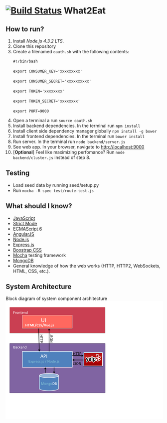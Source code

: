 [![Build Status](https://travis-ci.org/j-diaz/what2eat.svg?branch=master)](https://travis-ci.org/j-diaz/what2eat)
What2Eat
========

## How to run?

1. Install *Node.js 4.3.2 LTS*.
2. Clone this repository
3. Create a filenamed  ```oauth.sh``` with the following contents:
   ```
   #!/bin/bash

   export CONSUMER_KEY='xxxxxxxxx'

   export CONSUMER_SECRET='xxxxxxxxxx'

   export TOKEN='xxxxxxxx'

   export TOKEN_SECRET='xxxxxxxx'

   export PORT=9000
   ```
4. Open a terminal a run ```source oauth.sh```
5. Install backend dependencies. In the terminal run ```npm install```
6. Install client side dependency manager globally ```npm install -g bower```
7. Install frontend dependencies. In the terminal run ```bower install```
8. Run server. In the terminal run ```node backend/server.js```
9. See web app. In your browser, navigate to [http://localhost:9000](http://localhost:9000/)
10. [**Optional**] Feel like maximizing perfomance? Run ```node backend/cluster.js``` instead of step 8.

## Testing

* Load seed data by running seed/setup.py
* Run ```mocha -R spec test/route-test.js```

## What should I know?

* [JavaScript](https://developer.mozilla.org/en-US/docs/Web/JavaScript)
* [Strict Mode](https://developer.mozilla.org/en-US/docs/Web/JavaScript/Reference/Strict_mode)
* [ECMAScript 6](http://es6-features.org/#Constants)
* [AngularJS](https://angularjs.org)
* [Node.js](https://nodejs.org/en/)
* [Express.js](https://github.com/j-diaz/what2eat.git)
* [Boostrap CSS](http://getbootstrap.com/css/)
* [Mocha](http://mochajs.org/) testing framework
* [MongoDB](https://docs.mongodb.com/)
* General knowledge of how the web works (HTTP, HTTP2, WebSockets, HTML, CSS, etc.).

## System Architecture

Block diagram of system component architecture
![Architecture](docs/architecture/What2EatArchitecture/Slide1.png)
